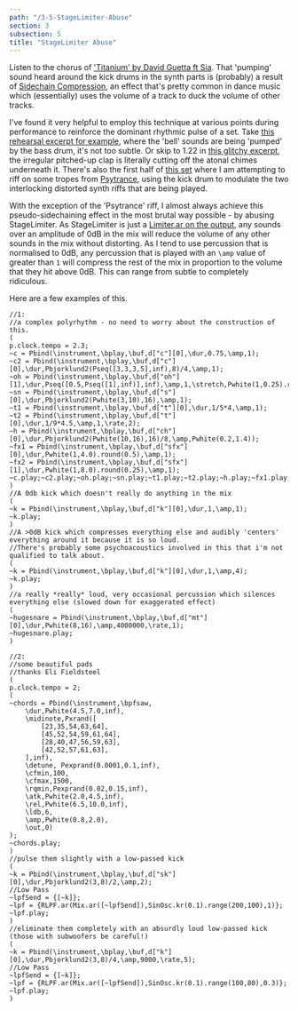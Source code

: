 ```yaml
---
path: "/3-5-StageLimiter-Abuse"
section: 3
subsection: 5
title: "StageLimiter Abuse"
---
```


Listen to the chorus of ['Titanium' by David Guetta ft Sia](https://www.youtube.com/watch?v=JRfuAukYTKg). That 'pumping' sound heard around the kick drums in the synth parts is (probably) a result of [Sidechain Compression](http://www.sonicscoop.com/2013/06/27/beyond-the-basics-sidechain-compression/), an effect that's pretty common in dance music which (essentially) uses the volume of a track to duck the volume of other tracks.

I've found it very helpful to employ this technique at various points during performance to reinforce the dominant rhythmic pulse of a set. Take [this rehearsal excerpt for example](https://soundcloud.com/co-3-4-pt/rehearsal_170220_114908), where the 'bell' sounds are being 'pumped' by the bass drum, it's not too subtle. Or skip to 1.22 in [this glitchy excerpt](https://soundcloud.com/co-3-4-pt/broken_rehearsal_151117_225533), the irregular pitched-up clap is literally cutting off the atonal chimes underneath it. There's also the first half of [this set](https://co34pt.bandcamp.com/album/live-icmus-introducing-bar-loco-15-6-16) where I am attempting to riff on some tropes from [Psytrance](https://youtu.be/HdxQJ_C0kdQ?t=34m2s), using the kick drum to modulate the two interlocking distorted synth riffs that are being played.

With the exception of the 'Psytrance' riff, I almost always achieve this pseudo-sidechaining effect in the most brutal way possible - by abusing StageLimiter. As StageLimiter is just a [Limiter.ar on the output](https://github.com/supercollider-quarks/BatLib/blob/master/StageLimiter.sc), any sounds over an amplitude of 0dB in the mix will reduce the volume of any other sounds in the mix without distorting. As I tend to use percussion that is normalised to 0dB, any percussion that is played with an `\amp` value of greater than `1` will compress the rest of the mix in proportion to the volume that they hit above 0dB. This can range from subtle to completely ridiculous.

Here are a few examples of this.

```supercollider
//1:
//a complex polyrhythm - no need to worry about the construction of this.
(
p.clock.tempo = 2.3;
~c = Pbind(\instrument,\bplay,\buf,d["c"][0],\dur,0.75,\amp,1);
~c2 = Pbind(\instrument,\bplay,\buf,d["c"][0],\dur,Pbjorklund2(Pseq([3,3,3,5],inf),8)/4,\amp,1);
~oh = Pbind(\instrument,\bplay,\buf,d["oh"][1],\dur,Pseq([0.5,Pseq([1],inf)],inf),\amp,1,\stretch,Pwhite(1,0.25).round(0.25));
~sn = Pbind(\instrument,\bplay,\buf,d["s"][0],\dur,Pbjorklund2(Pwhite(3,10),16),\amp,1);
~t1 = Pbind(\instrument,\bplay,\buf,d["t"][0],\dur,1/5*4,\amp,1);
~t2 = Pbind(\instrument,\bplay,\buf,d["t"][0],\dur,1/9*4.5,\amp,1,\rate,2);
~h = Pbind(\instrument,\bplay,\buf,d["ch"][0],\dur,Pbjorklund2(Pwhite(10,16),16)/8,\amp,Pwhite(0.2,1.4));
~fx1 = Pbind(\instrument,\bplay,\buf,d["sfx"][0],\dur,Pwhite(1,4.0).round(0.5),\amp,1);
~fx2 = Pbind(\instrument,\bplay,\buf,d["sfx"][1],\dur,Pwhite(1,8.0).round(0.25),\amp,1);
~c.play;~c2.play;~oh.play;~sn.play;~t1.play;~t2.play;~h.play;~fx1.play;~fx2.play;
)
//A 0db kick which doesn't really do anything in the mix
(
~k = Pbind(\instrument,\bplay,\buf,d["k"][0],\dur,1,\amp,1);
~k.play;
)
//A >0dB kick which compresses everything else and audibly 'centers' everything around it because it is so loud.
//There's probably some psychoacoustics involved in this that i'm not qualified to talk about.
(
~k = Pbind(\instrument,\bplay,\buf,d["k"][0],\dur,1,\amp,4);
~k.play;
)
//a really *really* loud, very occasional percussion which silences everything else (slowed down for exaggerated effect)
(
~hugesnare = Pbind(\instrument,\bplay,\buf,d["mt"][0],\dur,Pwhite(8,16),\amp,4000000,\rate,1);
~hugesnare.play;
)

//2:
//some beautiful pads
//thanks Eli Fieldsteel
(
p.clock.tempo = 2;
(
~chords = Pbind(\instrument,\bpfsaw,
	\dur,Pwhite(4.5,7.0,inf),
	\midinote,Pxrand([
		[23,35,54,63,64],
		[45,52,54,59,61,64],
		[28,40,47,56,59,63],
		[42,52,57,61,63],
	],inf),
	\detune, Pexprand(0.0001,0.1,inf),
	\cfmin,100,
	\cfmax,1500,
	\rqmin,Pexprand(0.02,0.15,inf),
	\atk,Pwhite(2.0,4.5,inf),
	\rel,Pwhite(6.5,10.0,inf),
	\ldb,6,
	\amp,Pwhite(0.8,2.0),
	\out,0)
);
~chords.play;
)
//pulse them slightly with a low-passed kick
(
~k = Pbind(\instrument,\bplay,\buf,d["sk"][0],\dur,Pbjorklund2(3,8)/2,\amp,2);
//Low Pass
~lpfSend = {[~k]};
~lpf = {RLPF.ar(Mix.ar([~lpfSend]),SinOsc.kr(0.1).range(200,100),1)};
~lpf.play;
)
//eliminate them completely with an absurdly loud low-passed kick (those with subwoofers be careful!)
(
~k = Pbind(\instrument,\bplay,\buf,d["k"][0],\dur,Pbjorklund2(3,8)/4,\amp,9000,\rate,5);
//Low Pass
~lpfSend = {[~k]};
~lpf = {RLPF.ar(Mix.ar([~lpfSend]),SinOsc.kr(0.1).range(100,80),0.3)};
~lpf.play;
)
```

